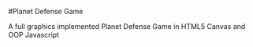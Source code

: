 #Planet Defense Game

A full graphics implemented Planet Defense Game in HTML5 Canvas and OOP Javascript
